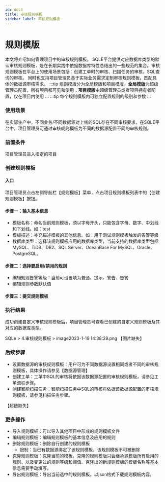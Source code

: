 ```yaml
---
id: doc4
title: 审核规则模板
sidebar_label: 审核规则模板
---
```


# 规则模版
本文将介绍如何管理项目中的审核规则模板。
SQLE平台提供对应数据库类型的默认审核规则模板，是在长期实践中依据数据库特性总结出的一些规范的集合。审核规则模板在平台上的使用场景包括：创建工单时的审核、扫描任务的审核、SQL查询的审核。
同时也支持项目管理员基于实际业务需求定制审核规则模板，匹配具体的数据源审核需求。
:::tip
规则模版分为全局模版和项目模版，**全局模版**为超级管理员配置，所有项目都可见和使用；**项目模版**由超级管理员或者项目拥有者配置，仅在项目内使用
:::
:::tip
每个规则模版内可独立配置规则的级别和参数
:::


### 使用场景
在实际生产中，不同业务/不同数据源对上线的SQL存在不同审核要求，在SQLE平台中，项目管理员可通过审核规则模板为不同的数据源配置不同的审核规则。

### 前置条件
项目管理员进入指定的项目

### 创建规则模板
#### 入口
项目管理员点击左侧导航栏【规则模板】菜单，点击项目规则模板列表中的【创建规则模板】按钮。

#### 步骤一：输入基本信息

* 模板名称：命名当前规则模板，须以字母开头，只能包含字母、数字、中划线和下划线。如：test
* 模板描述：补充描述模板的其他信息。如：用于测试规则模板触发的告警等级
* 数据库类型：选择该规则模板应用的数据库类型，当前支持的数据库类型包括MySQL、TiDB、DB2、SQL Server、OceanBase For MySQL、Oracle、PostgreSQL。

#### 步骤二：选择要启用/禁用的规则

* 编辑规则告警等级：当前可设置项为普通、提示、警告、告警
* 编辑规则参数默认值

#### 步骤三：提交规则模板

### 执行结果
成功创建自定义审核规则模板后，项目管理员可查看已创建的自定义规则模板及其对应的数据库类型。

SQLe > 4.审核规则模板 > image2023-1-16 14:38:29.png
【图片缺失】


### 后续步骤
* 设置数据源的审核规则模板：用户可为不同数据源设置相同或者不同的审核规则模板，具体操作请参见【数据源管理】
* 创建工单：工单中SQL的审核将依据该数据源配置的审核规则模板，请参见工单流程步骤。
* 创建智能扫描任务：智能扫描任务中SQL的审核将依据该数据源配置的审核规则模板，请参见扫描任务步骤。

【超链缺失】

### 更多操作
* 导入规则模板：可以导入其他项目中形成的规则模板文件
* 编辑规则模板：编辑规则模板的基本信息及应用的规则
* 删除规则模板：删除自行创建的规则模板
    * 限制：当已有数据源绑定了该规则模板，该规则模板不可被删除
* 克隆规则模板：克隆当前的模板，克隆的规则模版只会继承源模版所有启用的规则、以及变更过的规则等级和阈值。克隆出的新规则模版的模版名称等基本信息需要手动填写。
* 导出规则模板：导出当前选中的规则模板，以json格式下载规则模板内容。
